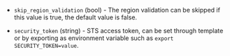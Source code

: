 <!-- Code generated from the comments of the AlicloudAccessConfig struct in builder/alicloud/ecs/access_config.go; DO NOT EDIT MANUALLY -->

-   `skip_region_validation` (bool) - The region validation can be skipped if this value is true, the default
    value is false.
    
-   `security_token` (string) - STS access token, can be set through template or by exporting as
    environment variable such as `export SECURITY_TOKEN=value`.
    